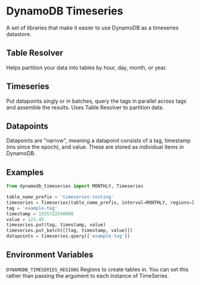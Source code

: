 # DynamoDB Timeseries

A set of libraries that make it easier to use DynamoDB as a timeseries datastore.

## Table Resolver

Helps partition your data into tables by hour, day, month, or year.

## Timeseries

Put datapoints singly or in batches, query the tags in parallel across tags and assemble the results. Uses Table Resolver to partition data.

## Datapoints

Datapoints are "narrow", meaning a datapoint consists of a tag, timestamp (ms since the epoch), and value. These are stored as individual items in DynamoDB.

## Examples

```python
from dynamodb_timeseries import MONTHLY, Timeseries

table_name_prefix = 'timeseries-testing'
timeseries = Timeseries(table_name_prefix, interval=MONTHLY, regions=['us-west-2', 'us-east-2'])
tag = 'example-tag'
timestamp = 1555722540000
value = 123.45
timeseries.put(tag, timestamp, value)
timeseries.put_batch([[tag, timestamp, value]])
datapoints = timeseries.query(['example-tag'])
```

## Environment Variables

`DYNAMODB_TIMESERIES_REGIONS` Regions to create tables in. You can set this rather than passing the argument to each instance of TimeSeries.